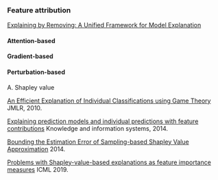 
### Feature attribution

[Explaining by Removing: A Unified Framework for Model Explanation](https://arxiv.org/pdf/2011.14878.pdf)

#### Attention-based

#### Gradient-based

#### Perturbation-based 

A. Shapley value


[An Efficient Explanation of Individual Classifications using Game Theory](https://www.jmlr.org/papers/volume11/strumbelj10a/strumbelj10a.pdf) JMLR, 2010.

[Explaining prediction models and individual predictions with feature contributions](https://link.springer.com/article/10.1007/s10115-013-0679-x) Knowledge and information systems, 2014.

[Bounding the Estimation Error of Sampling-based Shapley Value Approximation](https://arxiv.org/pdf/1306.4265.pdf) 2014.

[Problems with Shapley-value-based explanations as feature importance measures](https://arxiv.org/pdf/2002.11097.pdf) ICML 2019.
